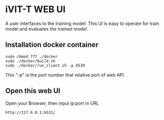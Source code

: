 # iVIT-T WEB UI

A user interfaces to the training model. This UI is easy to operate for train model and evaluates the trained model. 


##  Installation docker container 
```shell
sudo chmod 777 ./docker
sudo ./docker/build.sh
sudo ./docker/run_client.sh -p 6530
```

This "-p" is the port number that relative port of web API.

## Open this web UI
Open your Browser, then input ip:port in URL
```
http://127.0.0.1:6531/
```
